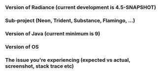 ### Version of Radiance (current development is 4.5-SNAPSHOT)

### Sub-project (Neon, Trident, Substance, Flamingo, ...)

### Version of Java (current minimum is 9)

### Version of OS

### The issue you're experiencing (expected vs actual, screenshot, stack trace etc)
